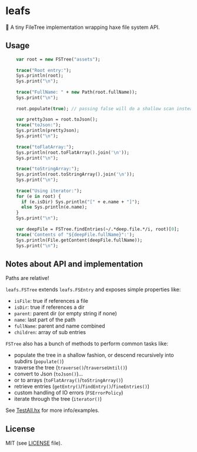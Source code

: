 # leafs

:herb: A tiny FileTree implementation wrapping haxe file system API.

## Usage

```haxe
    var root = new FSTree("assets"); 
    
    trace("Root entry:");
    Sys.println(root);
    Sys.print("\n");
    
    trace("FullName: " + new Path(root.fullName));
    Sys.print("\n");
    
    root.populate(true); // passing false will do a shallow scan instead of a deep one
    
    var prettyJson = root.toJson();
    trace("toJson:");
    Sys.println(prettyJson);
    Sys.print("\n");
    
    trace("toFlatArray:");
    Sys.println(root.toFlatArray().join('\n'));
    Sys.print("\n");
    
    trace("toStringArray:");
    Sys.println(root.toStringArray().join('\n'));
    Sys.print("\n");
    
    trace("Using iterator:");
    for (e in root) {
      if (e.isDir) Sys.println("[" + e.name + "]");
      else Sys.println(e.name);
    }
    Sys.print("\n");
    
    var deepFile = FSTree.findEntries(~/.*deep.file.*/i, root)[0];
    trace('Contents of "${deepFile.fullName}":');
    Sys.println(File.getContent(deepFile.fullName));
    Sys.print("\n");
```

## Notes about API and implementation
Paths are relative!

`leafs.FSTree` extends `leafs.FSEntry` and exposes simple properties like:
 - `isFile`: true if references a file
 - `isDir`: true if references a dir
 - `parent`: parent dir (or empty string if none)
 - `name`: last part of the path
 - `fullName`: parent and name combined
 - `children`: array of sub entries

`FSTree` also has a bunch of methods to perform common tasks like:
 - populate the tree in a shallow fashion, or descend recursively into subdirs (`populate()`)
 - traverse the tree (`traverse()`/`traverseUntil()`)
 - convert to Json (`toJson()`)...
 - or to arrays (`toFlatArray()`/`toStringArray()`)
 - retrieve entries (`getEntry()`/`findEntry()`/`fineEntries()`)
 - custom handling of IO errors (`FSErrorPolicy`)
 - iterate through the tree (`iterator()`)

See [TestAll.hx](test/TestAll.hx) for more info/examples. 

## License
MIT (see [LICENSE](LICENSE) file).